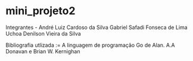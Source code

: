 # mini_projeto2

Integrantes - André Luiz Cardoso da Silva
              Gabriel Safadi Fonseca de Lima Uchoa
              Denilson Vieira da Silva

Bibliografia utlizada := A linguagem de programação Go de Alan. A.A Donavan e Brian W. Kernighan
